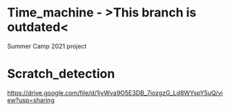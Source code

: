 # Time_machine - >This branch is outdated<
Summer Camp 2021 project
# Scratch_detection
https://drive.google.com/file/d/1jyWva9O5E3DB_7iozgzG_Ld8WYspY5uQ/view?usp=sharing
